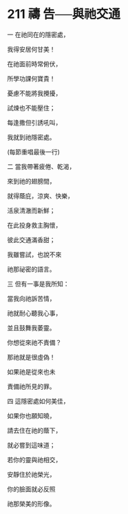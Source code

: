 # 211 禱 告──與祂交通

一 在祂同在的隱密處，

我得安居何甘美！

在祂面前時常俯伏，

所學功課何寶貴！

憂慮不能將我攪擾，

試煉也不能壓住；

每逢撒但引誘吼叫，

我就到祂隱密處。

(每節重唱最後一行)

二 當我帶著疲倦、乾渴，

來到祂的翅膀間，

就得蔭庇，涼爽、快樂，

活泉清澈而新鮮；

在此投身救主胸懷，

彼此交通滿香甜；

我雖嘗試，也說不來

祂那祕密的語言。

三 但有一事是我所知：

當我向祂訴苦情，

祂就耐心聽我心事，

並且鼓舞我萎靈。

你想從來祂不責備？

那祂就是很虛偽！

如果祂是從來也未

責備祂所見的罪。

四 這隱密處如何美佳，

如果你也願知曉，

請去住在祂的蔭下，

就必嘗到這味道；

若你的靈與祂相交，

安靜住於祂榮光，

你的臉面就必反照

祂那榮美的形像。

